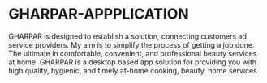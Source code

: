 # GHARPAR-APPPLICATION
GHARPAR is designed to establish a solution, connecting customers ad service providers. My aim is to simplify the process of getting a job done. The ultimate in comfortable, convenient, and professional beauty services at home.  GHARPAR is a desktop based app solution for providing you with high quality, hygienic, and timely at-home cooking, beauty, home services.
